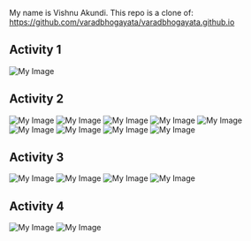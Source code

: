 My name is Vishnu Akundi.
This repo is a clone of: https://github.com/varadbhogayata/varadbhogayata.github.io

## Activity 1
![My Image](Activity1.png "Activity 1")

## Activity 2
![My Image](Activity20.png "Activity 20")
![My Image](Activity21.png "Activity 21")
![My Image](Activity22.png "Activity 22")
![My Image](Activity23.png "Activity 23")
![My Image](Activity24.png "Activity 24")
![My Image](Activity25.png "Activity 25")
![My Image](Activity26.png "Activity 26")
![My Image](Activity27.png "Activity 27")
![My Image](Activity28.png "Activity 28")

## Activity 3
![My Image](Activity30.png "Activity 3.0")
![My Image](Activity31.png "Activity 3.1")
![My Image](Activity32.png "Activity 3.2")
![My Image](Activity33.png "Activity 3.3")

## Activity 4
![My Image](Activity41.png "Activity 4.1")
![My Image](Activity42.png "Activity 4.2")


